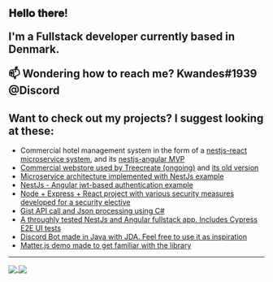 <h2> 𝐇𝐞𝐥𝐥𝐨 𝐭𝐡𝐞𝐫𝐞!
  
I'm a Fullstack developer currently based in Denmark.

📫 Wondering how to reach me? **Kwandes#1939 @Discord**

## Want to check out my projects? I suggest looking at these:
- Commercial hotel management system in the form of a [nestjs-react microservice system](https://github.com/omnihost-systems/version-2), and its [nestjs-angular MVP](https://github.com/omnihost-systems/hotel-dangleterre)
- [Commercial webstore used by Treecreate (ongoing)](https://github.com/treecreate/webstore) and [its old version](https://github.com/Kwandes/treecreate)
- [Microservice architecture implemented with NestJs example](https://github.com/Kwandes/nestjs-microservices)
- [NestJs - Angular jwt-based authentication example](https://github.com/Kwandes/nestjs-angular-authentication-demo)
- [Node + Express + React project with various security measures developed for a security elective](https://github.com/kea-projects/security-marketplace)
- [Gist API call and Json processing using C#](https://github.com/Kwandes/TheKings)
- [A throughly tested NestJs and Angular fullstack app. Includes Cypress E2E  UI tests](https://github.com/Kwandes/teststore)
- [Discord Bot made in Java with JDA. Feel free to use it as inspiration](https://github.com/Kwandes/BobTheDiscordBot)
- [Matter.js demo made to get familiar with the library](https://github.com/Kwandes/physicicle)

----
<a href="https://github.com/anuraghazra/github-readme-stats">
  <img align="center" src="https://github-readme-stats.vercel.app/api?username=kwandes&show_icons=true&theme=radical&include_all_commits=true&count_private=true&hide_border=true&custom_title=My%20github%20stats" />
</a>
<a href="https://github.com/anuraghazra/github-readme-stats">
  <img align="center" src="https://github-readme-stats.vercel.app/api/top-langs/?username=kwandes&layout=compact&theme=radical&langs_count=8&hide_border=true" />
</a>
